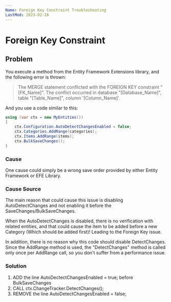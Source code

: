 ```yaml
---
Name: Foreign Key Constraint Troubleshooting
LastMod: 2023-02-26
---
```


# Foreign Key Constraint

## Problem

You execute a method from the Entity Framework Extensions library, and the following error is thrown:

> The MERGE statement conflicted with the FOREIGN KEY constraint "[FK_Name]". The conflict occurred in database "[Database_Name]", table "[Table_Name]", column \'[Column_Name]\'.

And you use a code similar to this:


```csharp
using (var ctx = new MyEntities())
{
	ctx.Configuration.AutoDetectChangesEnabled = false;
	ctx.Categories.AddRange(categories);
	ctx.Items.AddRange(items);
	ctx.BulkSaveChanges();
}
```

### Cause

One cause could simply be a wrong save order provided by either Entity Framework or EFE Library.

### Cause Source
The main reason that could cause this issue is disabling AutoDetectChanges and not enabling it before the SaveChanges/BulkSaveChanges.

When the AutoDetectChanges is disabled, there is no verification with related entities, and that could cause the item to be added before a new Category (Which should be added first)! Leading to the Foreign Key issue.

In addition, there is no reason why this code should disable DetectChanges. Since the AddRange method is used, the "DetectChanges" method is called only once per AddRange call, so you don't suffer from a performance issue.

### Solution

1. ADD the line AutoDectectChangesEnabled = true; before BulkSaveChanges
2. CALL ctx.ChangeTracker.DetectChanges();
3. REMOVE the line AutoDetectChangesEnabled = false;

